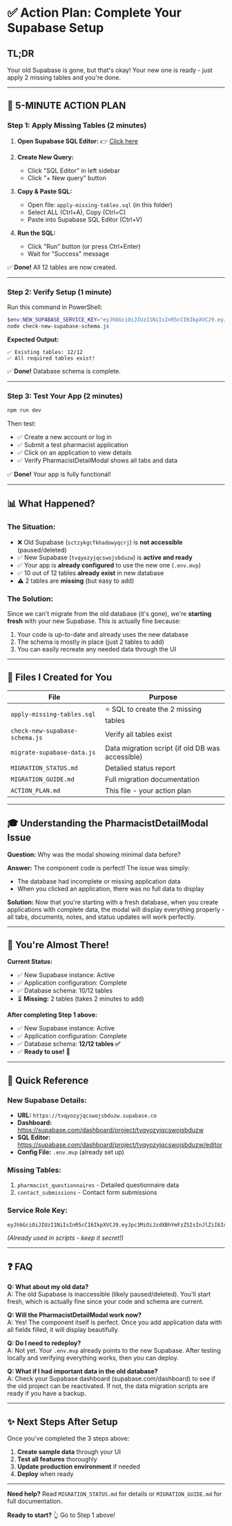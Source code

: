 # ✅ Action Plan: Complete Your Supabase Setup

## TL;DR
Your old Supabase is gone, but that's okay! Your new one is ready - just apply 2 missing tables and you're done.

---

## 🎯 **5-MINUTE ACTION PLAN**

### Step 1: Apply Missing Tables (2 minutes)

1. **Open Supabase SQL Editor:**
   👉 [Click here](https://supabase.com/dashboard/project/tvqyozyjqcswojsbduzw/editor)

2. **Create New Query:**
   - Click "SQL Editor" in left sidebar
   - Click "+ New query" button

3. **Copy & Paste SQL:**
   - Open file: `apply-missing-tables.sql` (in this folder)
   - Select ALL (Ctrl+A), Copy (Ctrl+C)
   - Paste into Supabase SQL Editor (Ctrl+V)

4. **Run the SQL:**
   - Click "Run" button (or press Ctrl+Enter)
   - Wait for "Success" message

✅ **Done!** All 12 tables are now created.

---

### Step 2: Verify Setup (1 minute)

Run this command in PowerShell:

```powershell
$env:NEW_SUPABASE_SERVICE_KEY="eyJhbGciOiJIUzI1NiIsInR5cCI6IkpXVCJ9.eyJpc3MiOiJzdXBhYmFzZSIsInJlZiI6InR2cXlvenlqcWNzd29qc2JkdXp3Iiwicm9sZSI6InNlcnZpY2Vfcm9sZSIsImlhdCI6MTc0NzUzMjIzNSwiZXhwIjoyMDYzMTA4MjM1fQ.qYhRTYCjQFJopKYR_fOwH8B4ufjtcOspOtQD3xjLIj4"
node check-new-supabase-schema.js
```

**Expected Output:**
```
✅ Existing tables: 12/12
✅ All required tables exist!
```

✅ **Done!** Database schema is complete.

---

### Step 3: Test Your App (2 minutes)

```powershell
npm run dev
```

Then test:
- ✅ Create a new account or log in
- ✅ Submit a test pharmacist application
- ✅ Click on an application to view details
- ✅ Verify PharmacistDetailModal shows all tabs and data

✅ **Done!** Your app is fully functional!

---

## 📊 What Happened?

### The Situation:
- ❌ Old Supabase (`sctzykgcfkhadowyqcrj`) is **not accessible** (paused/deleted)
- ✅ New Supabase (`tvqyozyjqcswojsbduzw`) is **active and ready**
- ✅ Your app is **already configured** to use the new one (`.env.mvp`)
- ✅ 10 out of 12 tables **already exist** in new database
- ⚠️  2 tables are **missing** (but easy to add)

### The Solution:
Since we can't migrate from the old database (it's gone), we're **starting fresh** with your new Supabase. This is actually fine because:
1. Your code is up-to-date and already uses the new database
2. The schema is mostly in place (just 2 tables to add)
3. You can easily recreate any needed data through the UI

---

## 🔧 Files I Created for You

| File | Purpose |
|------|---------|
| `apply-missing-tables.sql` | ⭐ SQL to create the 2 missing tables |
| `check-new-supabase-schema.js` | Verify all tables exist |
| `migrate-supabase-data.js` | Data migration script (if old DB was accessible) |
| `MIGRATION_STATUS.md` | Detailed status report |
| `MIGRATION_GUIDE.md` | Full migration documentation |
| `ACTION_PLAN.md` | This file - your action plan |

---

## 🎓 Understanding the PharmacistDetailModal Issue

**Question:** Why was the modal showing minimal data before?

**Answer:** The component code is perfect! The issue was simply:
- The database had incomplete or missing application data
- When you clicked an application, there was no full data to display

**Solution:** Now that you're starting with a fresh database, when you create applications with complete data, the modal will display everything properly - all tabs, documents, notes, and status updates will work perfectly.

---

## 🚀 You're Almost There!

**Current Status:**
- ✅ New Supabase instance: Active
- ✅ Application configuration: Complete
- ✅ Database schema: 10/12 tables
- ⏳ **Missing:** 2 tables (takes 2 minutes to add)

**After completing Step 1 above:**
- ✅ New Supabase instance: Active
- ✅ Application configuration: Complete
- ✅ Database schema: **12/12 tables ✅**
- ✅ **Ready to use!** 🎉

---

## 📝 Quick Reference

### New Supabase Details:
- **URL:** `https://tvqyozyjqcswojsbduzw.supabase.co`
- **Dashboard:** https://supabase.com/dashboard/project/tvqyozyjqcswojsbduzw
- **SQL Editor:** https://supabase.com/dashboard/project/tvqyozyjqcswojsbduzw/editor
- **Config File:** `.env.mvp` (already set up)

### Missing Tables:
1. `pharmacist_questionnaires` - Detailed questionnaire data
2. `contact_submissions` - Contact form submissions

### Service Role Key:
```
eyJhbGciOiJIUzI1NiIsInR5cCI6IkpXVCJ9.eyJpc3MiOiJzdXBhYmFzZSIsInJlZiI6InR2cXlvenlqcWNzd29qc2JkdXp3Iiwicm9sZSI6InNlcnZpY2Vfcm9sZSIsImlhdCI6MTc0NzUzMjIzNSwiZXhwIjoyMDYzMTA4MjM1fQ.qYhRTYCjQFJopKYR_fOwH8B4ufjtcOspOtQD3xjLIj4
```
*(Already used in scripts - keep it secret!)*

---

## ❓ FAQ

**Q: What about my old data?**  
A: The old Supabase is inaccessible (likely paused/deleted). You'll start fresh, which is actually fine since your code and schema are current.

**Q: Will the PharmacistDetailModal work now?**  
A: Yes! The component itself is perfect. Once you add application data with all fields filled, it will display beautifully.

**Q: Do I need to redeploy?**  
A: Not yet. Your `.env.mvp` already points to the new Supabase. After testing locally and verifying everything works, then you can deploy.

**Q: What if I had important data in the old database?**  
A: Check your Supabase dashboard (supabase.com/dashboard) to see if the old project can be reactivated. If not, the data migration scripts are ready if you have a backup.

---

## ✨ Next Steps After Setup

Once you've completed the 3 steps above:

1. **Create sample data** through your UI
2. **Test all features** thoroughly  
3. **Update production environment** if needed
4. **Deploy** when ready

---

**Need help?** Read `MIGRATION_STATUS.md` for details or `MIGRATION_GUIDE.md` for full documentation.

**Ready to start?** 👆 Go to Step 1 above!
